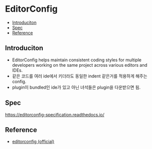 # EditorConfig

- [Introduciton](#introduciton)
- [Spec](#spec)
- [Reference](#reference)

## Introduciton

- EditorConfig helps maintain consistent coding styles for multiple developers working on the same project across various editors and IDEs.
- 같은 코드를 여러 ide에서 키더라도 동일한 indent 같은거를 적용하게 해주는 config.
- plugin이 bundled인 ide가 있고 아닌 녀석들은 plugin을 다운받으면 됨.

## Spec

https://editorconfig-specification.readthedocs.io/

## Reference

- [editorconfig (official)](https://editorconfig.org/)
